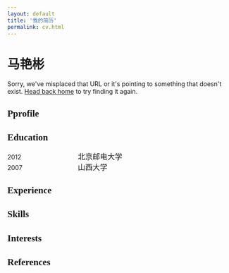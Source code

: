 ```yaml
---
layout: default
title: '我的简历'
permalink: cv.html
---
```


<style>
  main.content, main.container {
    width: 100%;
  }
  /* Style of section table */
  .section-table {
    display: table;
    width: 100%;
  }
  .section-row {
    display: table-row;
  }
  .col-left, .col-right {
    display: table-cell;
  }
  .col-left {
    width: 10rem;
  }
  .section-heading {
    font-family: 'icomoon' !important;
  }
</style>


<div class="page">
  <h1 class="page-title">马艳彬</h1>
  <p class="lead">Sorry, we've misplaced that URL or it's pointing to something that doesn't exist. <a href="{{ site.baseurl }}/">Head back home</a> to try finding it again.</p>

  <h2 id="section-0" class="section-heading">Pprofile</h2>
  <h2 id="section-1" class="section-heading">Education</h2>
  <div class="section-table">
    <div class="section-row">
      <div class="col-left">2012</div>
      <div class="col-right"><big>北京邮电大学</big></div>
    </div>
    <div class="section-row">
      <div class="col-left">2007</div>
      <div class="col-right"><big>山西大学</big></div>
    </div>
  </div>
  <h2 id="section-2" class="section-heading">Experience</h2>
  <h2 id="section-3" class="section-heading">Skills</h2>
  <h2 id="section-4" class="section-heading">Interests</h2>
  <h2 id="section-5" class="section-heading">References</h2>
</div>
